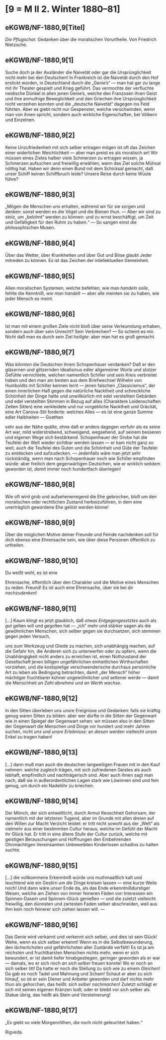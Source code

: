 # [9 = M II 2. Winter 1880–81]

## eKGWB/NF-1880,9[Titel]

*Die Pflugschar.*
Gedanken
über die moralischen Vorurtheile.
Von
Friedrich Nietzsche.

## eKGWB/NF-1880,9[1]

Suche doch ja der Ausländer die Naivetät oder gar die Ursprünglichkeit nicht mehr bei den Deutschen! In Frankreich ist die Naivetät durch den Hof erstickt worden, in Deutschland durch die „Genie’s“ — man hat gar zu lange mit ihr Theater gespielt und Krieg geführt. Das vermochte der verfluchte neidische Dünkel in allen jenen Genie’s, welche den Franzosen ihren Geist und ihre anmuthige Beweglichkeit und den Griechen ihre Ursprünglichkeit nicht verzeihen konnten und die „deutsche Naivetät“ dagegen ins Feld führten. Aber es giebt nicht nur Gespenster, welche verschwinden, wenn man von ihnen spricht, sondern auch wirkliche Eigenschaften, bei Völkern und Einzelnen.

## eKGWB/NF-1880,9[2]

Keine Unzufriedenheit mit sich selber ertragen mögen ist oft das Zeichen einer widerlichen Weichlichkeit — aber man preist es als moralisch an! Wir müssen eines Zieles halber viele Schmerzen zu ertragen wissen, ja Schmerzen aufsuchen und freiwillig erwählen, wenn das Ziel solche Mühsal nöthig hat. Haben wir denn einen Bund mit dem Schicksal gemacht, daß unser Schiff keinen Schiffbruch leide? Unsere Reise durch keine Wüste führe?

## eKGWB/NF-1880,9[3]

„Mögen die Menschen uns erhalten, während wir für sie sorgen und denken: sonst werden es die Vögel und die Bienen thun. — Aber wir sind zu stolz, um „belohnt“ werden zu können: und zu ernst beschäftigt, um Zeit und Gefälligkeit für den Ruhm zu haben.“ — So sangen einst die philosophischen Musen.

## eKGWB/NF-1880,9[4]

Über das Wetter, über Krankheiten und über Gut und Böse glaubt Jeder mitreden zu können. Es ist das Zeichen der intellektuellen Gemeinheit.

## eKGWB/NF-1880,9[5]

Allen moralischen Systemen, welche befehlen, wie man *handeln solle*, fehlte die Kenntniß, *wie man handelt* — aber alle meinten sie zu haben, wie jeder Mensch es meint.

## eKGWB/NF-1880,9[6]

Ist man mit einem großen Ziele nicht bloß über seine Verleumdung erhaben, sondern auch über sein Unrecht? Sein Verbrechen? — So scheint es mir. Nicht daß man es durch sein Ziel *heiligte*: aber man hat es groß gemacht.

## eKGWB/NF-1880,9[7]

Was *könnten* die Deutschen ihrem Schopenhauer verdanken? Daß er den gläsernen und glitzernden Idealismus edler allgemeiner Worte und stolzer Gefühle vernichtete, welchen namentlich Schiller und sein Kreis verbreitet haben und den man am besten aus dem Briefwechsel Wilhelm von Humboldts mit Schiller kennen lernt — jenen falschen „Classicismus“, der einen innerlichen Haß gegen die natürliche Nacktheit und schreckliche Schönheit der Dinge hatte und unwillkürlich mit edel verstellten Gebärden und edel verstellten Stimmen in Bezug auf alles (Charaktere Leidenschaften Zeiten Sitten) eine verkleidete und nur vorgebliche Nacktheit und Gräcität, eine Art Canova-Stil forderte: welches Alles — es ist eine ganze Summe edler Halbheiten — Goethen

sehr aus der Nähe quälte, ohne daß er anders dagegen verfuhr als es seine Art war, mild widerstrebend, schweigend, wegsehend, auf seinem besseren und eigenen Wege sich bestärkend. Schopenhauer der Grobe hat die Teufelei der Welt wieder sichtbar werden lassen — er kam nicht ganz so weit, auch die Teufelei des Guten und die Schönheit und Güte der Teufelei zu entdecken und aufzudecken. — Jedenfalls wäre man jetzt sehr rückständig, wenn man nach Schopenhauer noch wie Schiller empfinden würde: aber freilich dem gegenwärtigen Deutschen, wie er wirklich seitdem geworden ist, *damit* immer noch hundertfach überlegen!

## eKGWB/NF-1880,9[8]

Wie oft wird grob und aufsehenerregend die Ehe gebrochen, bloß um den moralischen oder rechtlichen Zustand herbeizuführen, in dem eine unerträglich gewordene Ehe gelöst werden könne!

## eKGWB/NF-1880,9[9]

Über die möglichen Motive deiner Freunde und Feinde nachdenken soll für dich ebenso eine Ehrensache sein, wie über diese Personen öffentlich zu urtheilen.

## eKGWB/NF-1880,9[10]

Du weißt wohl, es ist eine

Ehrensache, öffentlich über den Charakter und die Motive eines Menschen zu reden. Freund! Es ist auch eine Ehrensache, über sie bei dir *nachzudenken*!

## eKGWB/NF-1880,9[11]

[…] Kaum klingt es jetzt glaublich, daß *etwas Entgegengesetztes* auch als *gut* gelten will und gegolten hat — „ich“ mehr und stärker sagen als die gewöhnlichen Menschen, sich selber gegen sie durchsetzen, sich stemmen gegen jeden Versuch,

uns zum Werkzeug und Gliede zu machen, sich unabhängig machen, auf die Gefahr hin, die Anderen sich zu unterwerfen oder zu opfern, wenn die Unabhängigkeit nicht anders zu erreichen ist, einen Nothzustand der Gesellschaft jenen billigen ungefährlichen einheitlichen Wirthschaften vorziehen, und die kostspielige verschwenderische durchaus persönliche Art zu leben als Bedingung betrachten, damit „der Mensch“ höher mächtiger fruchtbarer kühner ungewöhnlicher und seltener werde — damit die Menschheit *an Zahl abnehme und an Werth wachse*.

## eKGWB/NF-1880,9[12]

In den Sitten überleben uns unsre Ereignisse und Gedanken: falls sie kräftig genug waren Sitten zu bilden: aber wer dürfte in die Sitten der Gegenwart wie in einen Spiegel der Gegenwart sehen: wir müssen also in den Sitten der Gegenwart die Menschen und Dinge vor hundert und mehr Jahren suchen, nicht *uns und unsre Erlebnisse*: an *diesen* werden vielleicht unsre Enkel zu tragen haben!

## eKGWB/NF-1880,9[13]

[…] dann muß man auch die deutschen langweiligen Frauen mit in den Kauf nehmen: welche zugleich trägen, mit sich zufriedenen Geistes als auch lebhaft, empfindlich und nachträgerisch sind. Aber auch ihnen sagt man nach, daß sie in außerordentlichen Lagen stark wie Löwinnen sind und fein genug, um durch ein Nadelöhr zu kriechen.

## eKGWB/NF-1880,9[14]

Der Mönch, der sich entweltlicht, durch Armut Keuschheit Gehorsam, der namentlich mit der letzteren Tugend, aber im Grunde mit allen dreien auf den Willen zur Macht Verzicht leistet: er tritt nicht sowohl aus der „Welt“ als vielmehr aus einer bestimmten Cultur heraus, welche im Gefühl der Macht ihr Glück hat. Er tritt in eine ältere Stufe der Cultur zurück, welche mit geistigen Berauschungen und Hoffnungen den Entbehrenden Ohnmächtigen Vereinsamten Unbeweibten Kinderlosen schadlos zu halten suchte.

## eKGWB/NF-1880,9[15]

[…] die vollkommene Erkenntniß würde uns muthmaaßlich kalt und leuchtend wie ein Gestirn um die Dinge kreisen lassen — eine kurze Weile noch! Und dann wäre *unser* Ende da, als das Ende erkenntnißdurstiger Wesen, welche am Ziehen von immer feineren Fäden von Interessen ein Spinnen-Dasein und Spinnen-Glück genießen — und die zuletzt vielleicht freiwillig, den dünnsten und zartesten Faden selber abschneiden, weil aus ihm kein noch feinerer sich ziehen lassen will. —

## eKGWB/NF-1880,9[16]

Das Genie wird verkannt und verkennt sich selber, und dies ist sein Glück! Wehe, wenn es sich selber erkennt! Wenn es in die Selbstbewunderung, den lächerlichsten und gefährlichsten aller Zustände verfällt! Es ist ja am reichsten und fruchtbarsten Menschen nichts mehr, wenn er sich bewundert, er ist damit tiefer hinabgestiegen, geringer geworden als er war — damals, wo er sich noch *an sich selber* freuen konnte! Wo er noch an sich selber litt! Da hatte er noch die Stellung zu sich wie zu einem *Gleichen*! Da gab es noch Tadel und Mahnung und Scham! Schaut er aber zu sich *hinauf*, so ist er sein Diener und Anbeter geworden und darf nichts mehr thun als gehorchen, das heißt: *sich* *selber nachmachen*! Zuletzt schlägt er sich mit seinen eigenen Kränzen todt; oder er bleibt vor sich selber als Statue übrig, das heißt als Stein und Versteinerung!

## eKGWB/NF-1880,9[17]

„Es giebt so viele Morgenröthen, die noch nicht geleuchtet haben.“

Rigveda.
